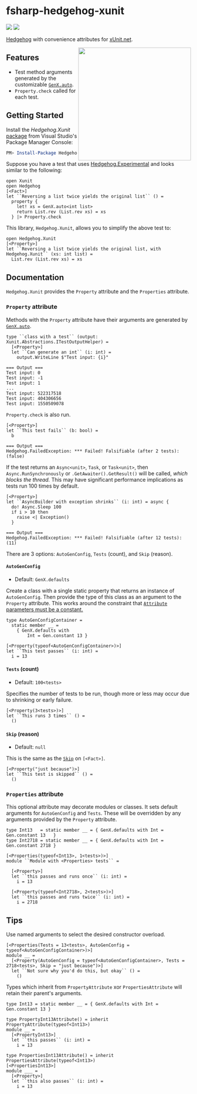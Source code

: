 # fsharp-hedgehog-xunit

[![][nuget-shield]][nuget] [![][workflow-shield]][workflow]

[Hedgehog][hedgehog] with convenience attributes for [xUnit.net][xunit].

<img src="https://github.com/hedgehogqa/fsharp-hedgehog/raw/master/img/hedgehog-logo.png" width="307" align="right"/>

## Features

- Test method arguments generated by the customizable [`GenX.auto`](https://github.com/hedgehogqa/fsharp-hedgehog-experimental/#auto-generation).
- `Property.check` called for each test.

## Getting Started

Install the _Hedgehog.Xunit_ [package][nuget] from Visual Studio's Package Manager Console:

```powershell
PM> Install-Package Hedgehog.Xunit
```

Suppose you have a test that uses [Hedgehog.Experimental](https://github.com/hedgehogqa/fsharp-hedgehog-experimental) and looks similar to the following:

```f#
open Xunit
open Hedgehog
[<Fact>]
let ``Reversing a list twice yields the original list`` () =
  property {
    let! xs = GenX.auto<int list>
    return List.rev (List.rev xs) = xs
  } |> Property.check
```

This library, `Hedgehog.Xunit`, allows you to simplify the above test to:

```f#
open Hedgehog.Xunit
[<Property>]
let ``Reversing a list twice yields the original list, with Hedgehog.Xunit`` (xs: int list) =
  List.rev (List.rev xs) = xs
```

## Documentation

`Hedgehog.Xunit` provides the `Property` attribute and the `Properties` attribute.

### `Property` attribute

Methods with the `Property` attribute have their arguments are generated by [`GenX.auto`](https://github.com/hedgehogqa/fsharp-hedgehog-experimental/#auto-generation).

```f#
type ``class with a test`` (output: Xunit.Abstractions.ITestOutputHelper) =
  [<Property>]
  let ``Can generate an int`` (i: int) =
    output.WriteLine $"Test input: {i}"
	
=== Output ===
Test input: 0
Test input: -1
Test input: 1
...
Test input: 522317518
Test input: 404306656
Test input: 1550509078
```

`Property.check` is also run.

```f#
[<Property>]
let ``This test fails`` (b: bool) =
  b

=== Output ===
Hedgehog.FailedException: *** Failed! Falsifiable (after 2 tests):
(false)
```

If the test returns an `Async<unit>`, `Task`, or `Task<unit>`, then `Async.RunSynchronously` or `.GetAwaiter().GetResult()` will be called, _which blocks the thread._ This may have significant performance implications as tests run 100 times by default.

```f#
[<Property>]
let ``AsyncBuilder with exception shrinks`` (i: int) = async {
  do! Async.Sleep 100
  if i > 10 then
    raise <| Exception()
  }

=== Output ===
Hedgehog.FailedException: *** Failed! Falsifiable (after 12 tests):
(11)
```

There are 3 options: `AutoGenConfig`, `Tests` (count), and `Skip` (reason).

#### `AutoGenConfig`

* Default: `GenX.defaults`

Create a class with a single static property that returns an instance of `AutoGenConfig`. Then provide the type of this class as an argument to the `Property` attribute. This works around the constraint that [`Attribute` parameters must be a constant.](https://stackoverflow.com/a/33007272)

```f#
type AutoGenConfigContainer =
  static member __ =
    { GenX.defaults with
        Int = Gen.constant 13 }

[<Property(typeof<AutoGenConfigContainer>)>]
let ``This test passes`` (i: int) =
  i = 13
```

#### `Tests` (count)

* Default: `100<tests>`

Specifies the number of tests to be run, though more or less may occur due to shrinking or early failure.

```f#
[<Property(3<tests>)>]
let ``This runs 3 times`` () =
  ()
```

#### `Skip` (reason)

* Default: `null`

This is the same as the [`Skip`](https://github.com/xunit/xunit/blob/v2/src/xunit.core/FactAttribute.cs) on `[<Fact>]`.

```f#
[<Property("just because")>]
let ``This test is skipped`` () =
  ()
```

### `Properties` attribute

This optional attribute may decorate modules or classes. It sets default arguments for `AutoGenConfig` and `Tests`. These will be overridden by any arguments provided by the `Property` attribute.

```f#
type Int13   = static member __ = { GenX.defaults with Int = Gen.constant 13   }
type Int2718 = static member __ = { GenX.defaults with Int = Gen.constant 2718 }

[<Properties(typeof<Int13>, 1<tests>)>]
module ``Module with <Properties> tests`` =

  [<Property>]
  let ``this passes and runs once`` (i: int) =
    i = 13

  [<Property(typeof<Int2718>, 2<tests>)>]
  let ``this passes and runs twice`` (i: int) =
    i = 2718
```

## Tips

Use named arguments to select the desired constructor overload.

```f#
[<Properties(Tests = 13<tests>, AutoGenConfig = typeof<AutoGenConfigContainer>)>]
module __ =
  [<Property(AutoGenConfig = typeof<AutoGenConfigContainer>, Tests = 2718<tests>, Skip = "just because")>]
  let ``Not sure why you'd do this, but okay`` () =
    ()
```

Types which inherit from `PropertyAttribute` xor `PropertiesAttribute` will retain their parent's arguments.

```f#
type Int13 = static member __ = { GenX.defaults with Int = Gen.constant 13 }

type PropertyInt13Attribute() = inherit PropertyAttribute(typeof<Int13>)
module __ =
  [<PropertyInt13>]
  let ``this passes`` (i: int) =
    i = 13

type PropertiesInt13Attribute() = inherit PropertiesAttribute(typeof<Int13>)
[<PropertiesInt13>]
module ___ =
  [<Property>]
  let ``this also passes`` (i: int) =
    i = 13
```

[hedgehog]: https://github.com/hedgehogqa/fsharp-hedgehog
[xunit]: https://xunit.net/

[nuget]: https://www.nuget.org/packages/Hedgehog.Xunit/
[nuget-shield]: https://img.shields.io/nuget/v/Hedgehog.Xunit.svg
[workflow]: https://github.com/dharmaturtle/fsharp-hedgehog-xunit/actions?query=workflow%3AMain
[workflow-shield]: https://github.com/dharmaturtle/fsharp-hedgehog-xunit/workflows/Main/badge.svg